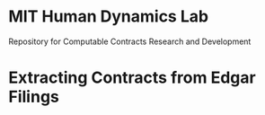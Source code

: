 # MIT Human Dynamics Lab 

Repository for Computable Contracts Research and Development 

# Extracting Contracts from Edgar Filings 

